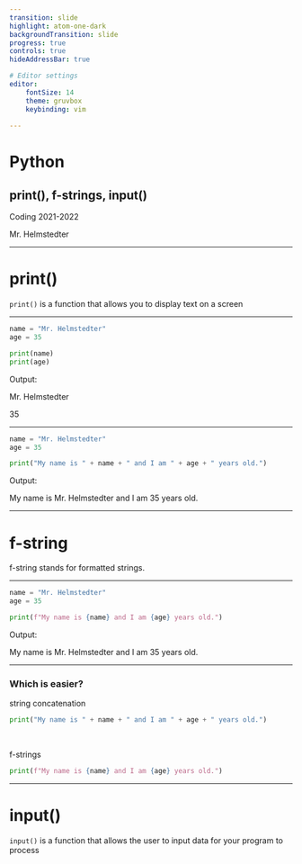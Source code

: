 ```yaml
---
transition: slide
highlight: atom-one-dark
backgroundTransition: slide
progress: true
controls: true
hideAddressBar: true

# Editor settings
editor:
    fontSize: 14
    theme: gruvbox
    keybinding: vim
    
---
```


<style>
@import url('https://fonts.googleapis.com/css2?family=Source+Code+Pro:ital,wght@0,400;0,700;0,900;1,400;1,700;1,900&display=swap');
.slide { color:#116466; background: #282c34;}
.slide h1 { color: #c678dd; font-family: 'Source Code Pro'; }
.slide h2 { color: #a9a1e1; font-family: 'Source Code Pro'; }
.slide h3 { color: #c678dd; font-family: 'Source Code Pro'; }
.reveal p { color: #98be65; font-family: 'Source Code Pro';}
.reveal li { color: #51afef; font-family: 'Source Code Pro';}
.reveal a { color: #89b08c; font-family: 'Source Code Pro';}
.reveal th { color: #ECBE7B; font-family: 'Source Code Pro';}
.reveal tr { color: #51afef; font-family: 'Source Code Pro'; font-size: 90%; }
.reveal .controls { color: #0a97b0; }
.reveal .progress { color: #ff6c6b; }
.reveal strong, .reveal b { font-weight: bold; }
.reveal em { font-style: italic; }
</style>

# Python
## print(), f-strings, input()

Coding 2021-2022

Mr. Helmstedter

---

# print()

`print()` is a function that allows you to display text on a screen

---

```python
name = "Mr. Helmstedter"
age = 35

print(name)
print(age)
```
Output: 

Mr. Helmstedter

35

---

```python
name = "Mr. Helmstedter"
age = 35

print("My name is " + name + " and I am " + age + " years old.")
```

Output:

My name is Mr. Helmstedter and I am 35 years old.

---

# f-string

f-string stands for formatted strings.

---

```python
name = "Mr. Helmstedter"
age = 35

print(f"My name is {name} and I am {age} years old.")
```

Output:

My name is Mr. Helmstedter and I am 35 years old.

---

### Which is easier?

string concatenation
```python
print("My name is " + name + " and I am " + age + " years old.")
```

<br> 

f-strings
```python
print(f"My name is {name} and I am {age} years old.")
```

---

# input()

`input()` is a function that allows the user to input data for your program to process
